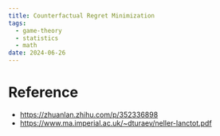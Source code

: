 ```yaml
---
title: Counterfactual Regret Minimization
tags:
  - game-theory
  - statistics
  - math
date: 2024-06-26
---
```



# Reference

* https://zhuanlan.zhihu.com/p/352336898
* https://www.ma.imperial.ac.uk/~dturaev/neller-lanctot.pdf
